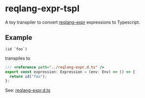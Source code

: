 # reqlang-expr-tspl

A toy transpiler to convert [reqlang-expr](https://github.com/testingrequired/reqlang-expr) expressions to Typescript.

## Example

```
(id `foo`)
```

transpiles to

```typescript
/// <reference path="../reqlang-expr.d.ts" />
export const expression: Expression = (env: Env) => () => {
  return id("foo");
};
```

See: [reqlang-expr.d.ts](./reqlang-expr.d.ts)

